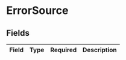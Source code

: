 # ErrorSource


## Fields

| Field       | Type        | Required    | Description |
| ----------- | ----------- | ----------- | ----------- |